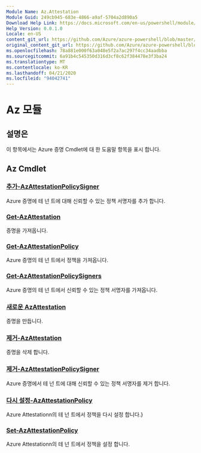 ```yaml
---
Module Name: Az.Attestation
Module Guid: 249cb945-683e-4866-a9af-5704a2d890a5
Download Help Link: https://docs.microsoft.com/en-us/powershell/module/az.attestation
Help Version: 0.0.1.0
Locale: en-US
content_git_url: https://github.com/Azure/azure-powershell/blob/master/src/Attestation/Attestation/help/Az.Attestation.md
original_content_git_url: https://github.com/Azure/azure-powershell/blob/master/src/Attestation/Attestation/help/Az.Attestation.md
ms.openlocfilehash: 78a881e000f63a048e5f2a7ac297f4cc34aadbba
ms.sourcegitcommit: 6a91b4c545350d316d3cf8c62f384478e3f3ba24
ms.translationtype: MT
ms.contentlocale: ko-KR
ms.lasthandoff: 04/21/2020
ms.locfileid: "94042741"
---
```

# Az 모듈
## 설명은
이 항목에서는 Azure 증명 Cmdlet에 대 한 도움말 항목을 표시 합니다.

## Az Cmdlet
### [추가-AzAttestationPolicySigner](Add-AzAttestationPolicySigner.md)
Azure 증명에 테 넌 트에 대해 신뢰할 수 있는 정책 서명자를 추가 합니다.

### [Get-AzAttestation](Get-AzAttestation.md)
증명을 가져옵니다.

### [Get-AzAttestationPolicy](Get-AzAttestationPolicy.md)
Azure 증명의 테 넌 트에서 정책을 가져옵니다.

### [Get-AzAttestationPolicySigners](Get-AzAttestationPolicySigners.md)
Azure 증명의 테 넌 트에서 신뢰할 수 있는 정책 서명자를 가져옵니다.

### [새로운 AzAttestation](New-AzAttestation.md)
증명을 만듭니다.

### [제거-AzAttestation](Remove-AzAttestation.md)
증명을 삭제 합니다.

### [제거-AzAttestationPolicySigner](Remove-AzAttestationPolicySigner.md)
Azure 증명에서 테 넌 트에 대해 신뢰할 수 있는 정책 서명자를 제거 합니다.

### [다시 설정-AzAttestationPolicy](Reset-AzAttestationPolicy.md)
Azure Attestationn의 테 넌 트에서 정책을 다시 설정 합니다.}

### [Set-AzAttestationPolicy](Set-AzAttestationPolicy.md)
Azure Attestationn의 테 넌 트에서 정책을 설정 합니다.

